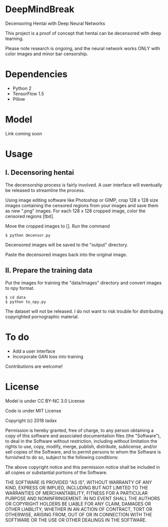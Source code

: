 # DeepMindBreak
Decensoring Hentai with Deep Neural Networks

This project is a proof of concept that hentai can be decensored with deep learning. 

Please note research is ongoing, and the neural network works ONLY with color images and minor bar censorship.

# Dependencies

- Python 2
- TensorFlow 1.5
- Pillow

# Model
Link coming soon

# Usage

## I. Decensoring hentai

The decensorship process is fairly involved. A user interface will eventually be released to streamline the process.

Using image editing software like Photoshop or GIMP, crop 128 x 128 size images containing the censored regions from your images and save them as new ".png" images. For each 128 x 128 cropped image, color the censored regions [tbd].

Move the cropped images to []. Run the command 

```
$ python decensor.py
```

Decensored images will be saved to the "output" directory.

Paste the decensored images back into the original image.

## II. Prepare the training data

Put the images for training the "data/images" directory and convert images to npy format.

```
$ cd data
$ python to_npy.py
```

The dataset will not be released. I do not want to risk trouble for distributing copyrighted pornographic material.

# To do
- Add a user interface
- Incorporate GAN loss into training

Contributions are welcome!

# License

Model is under CC BY-NC 3.0 License

Code is under MIT License

Copyright (c) 2018 tadax

Permission is hereby granted, free of charge, to any person obtaining a copy
of this software and associated documentation files (the "Software"), to deal
in the Software without restriction, including without limitation the rights
to use, copy, modify, merge, publish, distribute, sublicense, and/or sell
copies of the Software, and to permit persons to whom the Software is
furnished to do so, subject to the following conditions:

The above copyright notice and this permission notice shall be included in all
copies or substantial portions of the Software.

THE SOFTWARE IS PROVIDED "AS IS", WITHOUT WARRANTY OF ANY KIND, EXPRESS OR
IMPLIED, INCLUDING BUT NOT LIMITED TO THE WARRANTIES OF MERCHANTABILITY,
FITNESS FOR A PARTICULAR PURPOSE AND NONINFRINGEMENT. IN NO EVENT SHALL THE
AUTHORS OR COPYRIGHT HOLDERS BE LIABLE FOR ANY CLAIM, DAMAGES OR OTHER
LIABILITY, WHETHER IN AN ACTION OF CONTRACT, TORT OR OTHERWISE, ARISING FROM,
OUT OF OR IN CONNECTION WITH THE SOFTWARE OR THE USE OR OTHER DEALINGS IN THE
SOFTWARE.